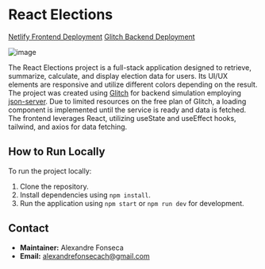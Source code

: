 # React Elections

[Netlify Frontend Deployment](https://my-funds-web.vercel.app/)
[Glitch Backend Deployment]((https://react-elections-web-afonseca.glitch.me))

![image](https://github.com/alefnsc/react-elections-web/assets/101351170/4c867199-b8c3-4ba1-9b32-0f478ceccbab)

The React Elections project is a full-stack application designed to retrieve, summarize, calculate, and display election data for users. Its UI/UX elements are responsive and utilize different colors depending on the result. The project was created using [Glitch](https://glitch.com/) for backend simulation employing [json-server](https://www.npmjs.com/package/json-server). Due to limited resources on the free plan of Glitch, a loading component is implemented until the service is ready and data is fetched. The frontend leverages React, utilizing useState and useEffect hooks, tailwind, and axios for data fetching.

  
## How to Run Locally

To run the project locally:

1. Clone the repository.
2. Install dependencies using `npm install`.
3. Run the application using `npm start` or `npm run dev` for development.


## Contact

- **Maintainer:** Alexandre Fonseca
- **Email:** alexandrefonsecach@gmail.com
